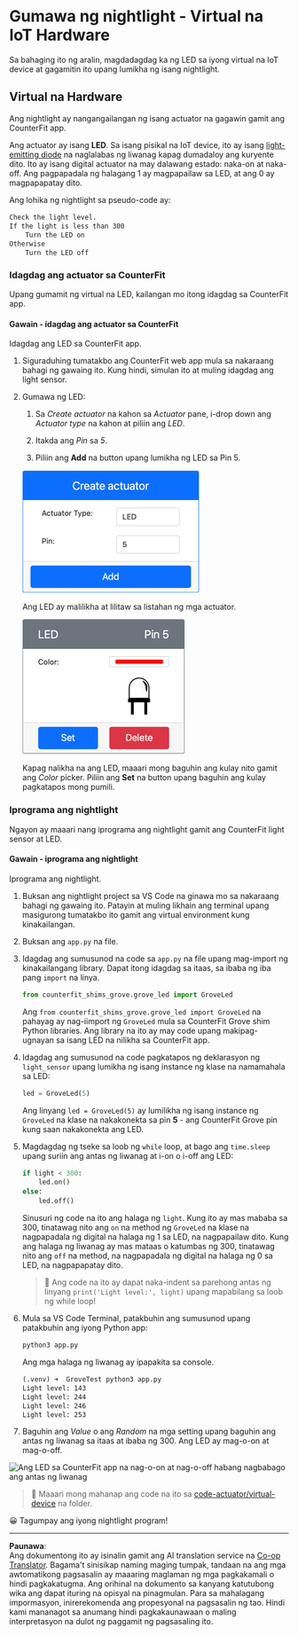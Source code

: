 <!--
CO_OP_TRANSLATOR_METADATA:
{
  "original_hash": "9c640f93263fd9adbfda920739e09feb",
  "translation_date": "2025-08-27T22:33:48+00:00",
  "source_file": "1-getting-started/lessons/3-sensors-and-actuators/virtual-device-actuator.md",
  "language_code": "tl"
}
-->
# Gumawa ng nightlight - Virtual na IoT Hardware

Sa bahaging ito ng aralin, magdadagdag ka ng LED sa iyong virtual na IoT device at gagamitin ito upang lumikha ng isang nightlight.

## Virtual na Hardware

Ang nightlight ay nangangailangan ng isang actuator na gagawin gamit ang CounterFit app.

Ang actuator ay isang **LED**. Sa isang pisikal na IoT device, ito ay isang [light-emitting diode](https://wikipedia.org/wiki/Light-emitting_diode) na naglalabas ng liwanag kapag dumadaloy ang kuryente dito. Ito ay isang digital actuator na may dalawang estado: naka-on at naka-off. Ang pagpapadala ng halagang 1 ay magpapailaw sa LED, at ang 0 ay magpapapatay dito.

Ang lohika ng nightlight sa pseudo-code ay:

```output
Check the light level.
If the light is less than 300
    Turn the LED on
Otherwise
    Turn the LED off
```

### Idagdag ang actuator sa CounterFit

Upang gumamit ng virtual na LED, kailangan mo itong idagdag sa CounterFit app.

#### Gawain - idagdag ang actuator sa CounterFit

Idagdag ang LED sa CounterFit app.

1. Siguraduhing tumatakbo ang CounterFit web app mula sa nakaraang bahagi ng gawaing ito. Kung hindi, simulan ito at muling idagdag ang light sensor.

1. Gumawa ng LED:

    1. Sa *Create actuator* na kahon sa *Actuator* pane, i-drop down ang *Actuator type* na kahon at piliin ang *LED*.

    1. Itakda ang *Pin* sa *5*.

    1. Piliin ang **Add** na button upang lumikha ng LED sa Pin 5.

    ![Ang mga setting ng LED](../../../../../translated_images/counterfit-create-led.ba9db1c9b8c622a635d6dfae5cdc4e70c2b250635bd4f0601c6cf0bd22b7ba46.tl.png)

    Ang LED ay malilikha at lilitaw sa listahan ng mga actuator.

    ![Ang nalikhang LED](../../../../../translated_images/counterfit-led.c0ab02de6d256ad84d9bad4d67a7faa709f0ea83e410cfe9b5561ef0cef30b1c.tl.png)

    Kapag nalikha na ang LED, maaari mong baguhin ang kulay nito gamit ang *Color* picker. Piliin ang **Set** na button upang baguhin ang kulay pagkatapos mong pumili.

### Iprograma ang nightlight

Ngayon ay maaari nang iprograma ang nightlight gamit ang CounterFit light sensor at LED.

#### Gawain - iprograma ang nightlight

Iprograma ang nightlight.

1. Buksan ang nightlight project sa VS Code na ginawa mo sa nakaraang bahagi ng gawaing ito. Patayin at muling likhain ang terminal upang masigurong tumatakbo ito gamit ang virtual environment kung kinakailangan.

1. Buksan ang `app.py` na file.

1. Idagdag ang sumusunod na code sa `app.py` na file upang mag-import ng kinakailangang library. Dapat itong idagdag sa itaas, sa ibaba ng iba pang `import` na linya.

    ```python
    from counterfit_shims_grove.grove_led import GroveLed
    ```

    Ang `from counterfit_shims_grove.grove_led import GroveLed` na pahayag ay nag-iimport ng `GroveLed` mula sa CounterFit Grove shim Python libraries. Ang library na ito ay may code upang makipag-ugnayan sa isang LED na nilikha sa CounterFit app.

1. Idagdag ang sumusunod na code pagkatapos ng deklarasyon ng `light_sensor` upang lumikha ng isang instance ng klase na namamahala sa LED:

    ```python
    led = GroveLed(5)
    ```

    Ang linyang `led = GroveLed(5)` ay lumilikha ng isang instance ng `GroveLed` na klase na nakakonekta sa pin **5** - ang CounterFit Grove pin kung saan nakakonekta ang LED.

1. Magdagdag ng tseke sa loob ng `while` loop, at bago ang `time.sleep` upang suriin ang antas ng liwanag at i-on o i-off ang LED:

    ```python
    if light < 300:
        led.on()
    else:
        led.off()
    ```

    Sinusuri ng code na ito ang halaga ng `light`. Kung ito ay mas mababa sa 300, tinatawag nito ang `on` na method ng `GroveLed` na klase na nagpapadala ng digital na halaga ng 1 sa LED, na nagpapailaw dito. Kung ang halaga ng liwanag ay mas mataas o katumbas ng 300, tinatawag nito ang `off` na method, na nagpapadala ng digital na halaga ng 0 sa LED, na nagpapapatay dito.

    > 💁 Ang code na ito ay dapat naka-indent sa parehong antas ng linyang `print('Light level:', light)` upang mapabilang sa loob ng while loop!

1. Mula sa VS Code Terminal, patakbuhin ang sumusunod upang patakbuhin ang iyong Python app:

    ```sh
    python3 app.py
    ```

    Ang mga halaga ng liwanag ay ipapakita sa console.

    ```output
    (.venv) ➜  GroveTest python3 app.py 
    Light level: 143
    Light level: 244
    Light level: 246
    Light level: 253
    ```

1. Baguhin ang *Value* o ang *Random* na mga setting upang baguhin ang antas ng liwanag sa itaas at ibaba ng 300. Ang LED ay mag-o-on at mag-o-off.

![Ang LED sa CounterFit app na nag-o-on at nag-o-off habang nagbabago ang antas ng liwanag](../../../../../images/virtual-device-running-assignment-1-1.gif)

> 💁 Maaari mong mahanap ang code na ito sa [code-actuator/virtual-device](../../../../../1-getting-started/lessons/3-sensors-and-actuators/code-actuator/virtual-device) na folder.

😀 Tagumpay ang iyong nightlight program!

---

**Paunawa**:  
Ang dokumentong ito ay isinalin gamit ang AI translation service na [Co-op Translator](https://github.com/Azure/co-op-translator). Bagama't sinisikap naming maging tumpak, tandaan na ang mga awtomatikong pagsasalin ay maaaring maglaman ng mga pagkakamali o hindi pagkakatugma. Ang orihinal na dokumento sa kanyang katutubong wika ang dapat ituring na opisyal na pinagmulan. Para sa mahalagang impormasyon, inirerekomenda ang propesyonal na pagsasalin ng tao. Hindi kami mananagot sa anumang hindi pagkakaunawaan o maling interpretasyon na dulot ng paggamit ng pagsasaling ito.